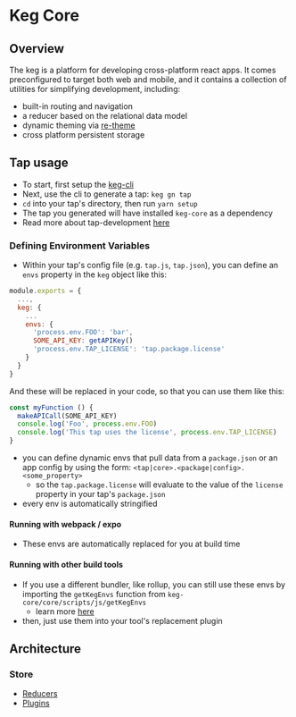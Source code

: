 # Keg Core

## Overview

The keg is a platform for developing cross-platform react apps.
It comes preconfigured to target both web and mobile, and it contains a 
collection of utilities for simplifying development, including:
  * built-in routing and navigation
  * a reducer based on the relational data model
  * dynamic theming via [re-theme](https://github.com/keg-hub/re-theme)
  * cross platform persistent storage

## Tap usage

* To start, first setup the [keg-cli](https://github.com/keg-hub/keg-cli#install)
* Next, use the cli to generate a tap:
`keg gn tap`
* `cd` into your tap's directory, then run `yarn setup`
* The tap you generated will have installed `keg-core` as a dependency
* Read more about tap-development [here](https://www.some-docs-we-need-to-write.confluence.com)

### Defining Environment Variables
* Within your tap's config file (e.g. `tap.js`, `tap.json`), you can define an `envs` property in the `keg` object like this:
```js
module.exports = {
  ...,
  keg: {
    ...
    envs: {
      'process.env.FOO': 'bar',
      SOME_API_KEY: getAPIKey()
      'process.env.TAP_LICENSE': 'tap.package.license'
    }
  }
}
```
And these will be replaced in your code, so that you can use them like this:
```js
const myFunction () {
  makeAPICall(SOME_API_KEY)
  console.log('Foo', process.env.FOO)
  console.log('This tap uses the license', process.env.TAP_LICENSE)
}
```
  * you can define dynamic envs that pull data from a `package.json` or an app config by using the form:
    `<tap|core>.<package|config>.<some_property>`
    * so the `tap.package.license` will evaluate to the value of the `license` property in your tap's `package.json`
  * every env is automatically stringified
#### Running with webpack / expo
  * These envs are automatically replaced for you at build time
#### Running with other build tools
  * If you use a different bundler, like rollup, you can still use these envs by importing
  the `getKegEnvs` function from `keg-core/core/scripts/js/getKegEnvs`
    * learn more [here](./core/scripts/js/getKegEnvs.js)
  * then, just use them into your tool's replacement plugin 

## Architecture

### Store

* [Reducers](core/base/reducers/README.md)
* [Plugins](core/base/store/plugins/README.md)


